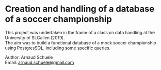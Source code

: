 # Creation and handling of a database of a soccer championship

This project was undertaken in the frame of a class on data handling at the University of St.Gallen (2019).\
The aim was to build a functional database of a mock soccer championship using PostgresSQL, including some specific queries.

Author: Arnaud Schuele\
Email: arnaud.schuele@gmail.com
